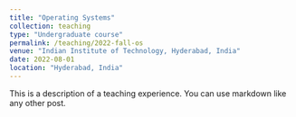 ```yaml
---
title: "Operating Systems"
collection: teaching
type: "Undergraduate course"
permalink: /teaching/2022-fall-os
venue: "Indian Institute of Technology, Hyderabad, India"
date: 2022-08-01
location: "Hyderabad, India"
---
```


This is a description of a teaching experience. You can use markdown like any other post.
